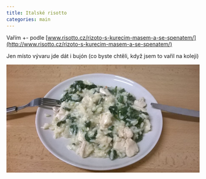 ```yaml
---
title: Italské risotto
categories: main
---
```


Vařím +- podle [www.risotto.cz/rizoto-s-kurecim-masem-a-se-spenatem/](http://www.risotto.cz/rizoto-s-kurecim-masem-a-se-spenatem/)

Jen místo vývaru jde dát i bujón (co byste chtěli, když jsem to vařil na koleji)

![Risotto](/fotky/rissoto-1.jpg)

